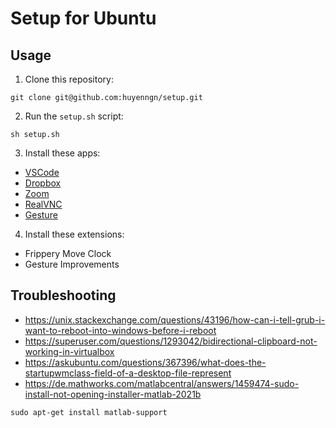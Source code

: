 # Setup for Ubuntu
## Usage
1. Clone this repository:
```
git clone git@github.com:huyenngn/setup.git
```

2. Run the `setup.sh` script:
```
sh setup.sh
```

3. Install these apps:
  - [VSCode](https://code.visualstudio.com/download)
  - [Dropbox](https://www.dropbox.com/install-linux)
  - [Zoom](https://zoom.us/download?os=linux)
  - [RealVNC](https://www.realvnc.com/en/connect/download/viewer/)
  - [Gesture](https://github.com/harshadgavali/gnome-x11-gesture-daemon)

4. Install these extensions:
  - Frippery Move Clock
  - Gesture Improvements

## Troubleshooting
- https://unix.stackexchange.com/questions/43196/how-can-i-tell-grub-i-want-to-reboot-into-windows-before-i-reboot
- https://superuser.com/questions/1293042/bidirectional-clipboard-not-working-in-virtualbox
- https://askubuntu.com/questions/367396/what-does-the-startupwmclass-field-of-a-desktop-file-represent
- https://de.mathworks.com/matlabcentral/answers/1459474-sudo-install-not-opening-installer-matlab-2021b
```
sudo apt-get install matlab-support
```

